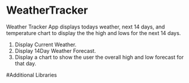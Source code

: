 # WeatherTracker

Weather Tracker App displays todays weather, next 14 days, and temperature chart to display the the high and lows for the next 14 days.

1) Display Current Weather.
2) Display 14Day Weather Forecast.
3) Display a chart to show the user the overall high and low forecast for that day.

#Additional Libraries
